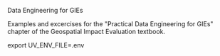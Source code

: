 Data Engineering for GIEs


Examples and excercises for the "Practical Data Engineering for GIEs" chapter of the Geospatial Impact Evaluation textbook.


export UV_ENV_FILE=.env
